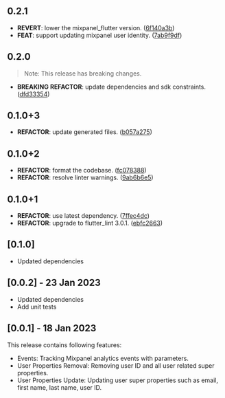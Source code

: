 ## 0.2.1

 - **REVERT**: lower the mixpanel_flutter version. ([6f140a3b](https://github.com/djangoflow/flutter-djangoflow/commit/6f140a3be819412b4c869f7c6b37911d647b90c7))
 - **FEAT**: support updating mixpanel user identity. ([7ab9f9df](https://github.com/djangoflow/flutter-djangoflow/commit/7ab9f9dfcd1758dcd38e014c55d21f17761aba73))

## 0.2.0

> Note: This release has breaking changes.

 - **BREAKING** **REFACTOR**: update dependencies and sdk constraints. ([dfd33354](https://github.com/djangoflow/flutter-djangoflow/commit/dfd3335485e00cc62dd775d5cb060c1df33ea928))

## 0.1.0+3

 - **REFACTOR**: update generated files. ([b057a275](https://github.com/djangoflow/flutter-djangoflow/commit/b057a2751bd47d0d2e436a3418232c01218fda59))

## 0.1.0+2

 - **REFACTOR**: format the codebase. ([fc078388](https://github.com/djangoflow/flutter-djangoflow/commit/fc0783887eb7881d079c7381299248cea2fdf63a))
 - **REFACTOR**: resolve linter warnings. ([9ab6b6e5](https://github.com/djangoflow/flutter-djangoflow/commit/9ab6b6e5e700de585393939f3afd1cb2527f9d39))

## 0.1.0+1

 - **REFACTOR**: use latest dependency. ([7ffec4dc](https://github.com/djangoflow/flutter-djangoflow/commit/7ffec4dcd4b52bebde4fa37706649556ae7d6394))
 - **REFACTOR**: upgrade to flutter_lint 3.0.1. ([ebfc2663](https://github.com/djangoflow/flutter-djangoflow/commit/ebfc266338959dece73dd2b2198277ef0d225bb2))

## [0.1.0]

- Updated dependencies

## [0.0.2] - 23 Jan 2023

- Updated dependencies
- Add unit tests

## [0.0.1] - 18 Jan 2023

This release contains following features:

- Events: Tracking Mixpanel analytics events with parameters.
- User Properties Removal: Removing user ID and all user related super properties.
- User Properties Update: Updating user super properties such as email, first name, last name, user ID.

